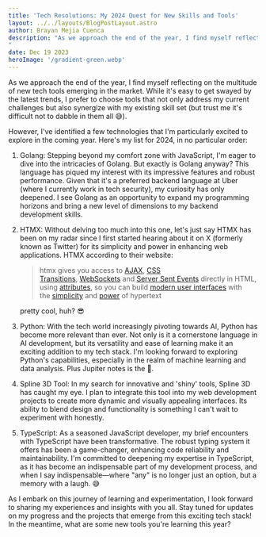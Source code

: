 ```yaml
---
title: 'Tech Resolutions: My 2024 Quest for New Skills and Tools'
layout: ../../layouts/BlogPostLayout.astro
author: Brayan Mejia Cuenca
description: "As we approach the end of the year, I find myself reflecting on the multitude of new tech tools emerging in l.
"
date: Dec 19 2023
heroImage: '/gradient-green.webp'
---
```


 As we approach the end of the year, I find myself reflecting on the multitude of new tech tools emerging in the market. While it's easy to get swayed by the latest trends, I prefer to choose tools that not only address my current challenges but also synergize with my existing skill set (but trust me it's difficult not to dabble in them all 😅).

However, I've identified a few technologies that I'm particularly excited to explore in the coming year. Here's my list for 2024, in no particular order:

1. Golang: Stepping beyond my comfort zone with JavaScript, I'm eager to dive into the intricacies of Golang. But exactly is Golang anyway? This language has piqued my interest with its impressive features and robust performance. Given that it's a preferred backend language at Uber (where I currently work in tech security), my curiosity has only deepened. I see Golang as an opportunity to expand my programming horizons and bring a new level of dimensions to my backend development skills.

2. HTMX: Without delving too much into this one, let's just say HTMX has been on my radar since I first started hearing about it on X (formerly known as Twitter) for its simplicity and power in enhancing web applications. HTMX according to their website:

   > htmx gives you access to [AJAX](https://htmx.org/docs/#ajax), [CSS Transitions](https://htmx.org/docs/#css_transitions), [WebSockets](https://htmx.org/docs/#websockets) and [Server Sent Events](https://htmx.org/docs/#sse) directly in HTML, using [attributes](https://htmx.org/reference/#attributes), so you can build [modern user interfaces](https://htmx.org/examples/) with the [simplicity](https://en.wikipedia.org/wiki/HATEOAS) and [power](https://www.ics.uci.edu/~fielding/pubs/dissertation/rest_arch_style.htm) of hypertext

   pretty cool, huh? 😎

3. Python: With the tech world increasingly pivoting towards AI, Python has become more relevant than ever. Not only is it a cornerstone language in AI development, but its versatility and ease of learning make it an exciting addition to my tech stack. I'm looking forward to exploring Python's capabilities, especially in the realm of machine learning and data analysis. Plus Jupiter notes is the 🐐. 

4. Spline 3D Tool: In my search for innovative and 'shiny' tools, Spline 3D has caught my eye. I plan to integrate this tool into my web development projects to create more dynamic and visually appealing interfaces. Its ability to blend design and functionality is something I can't wait to experiment with honestly.

5. TypeScript: As a seasoned JavaScript developer, my brief encounters with TypeScript have been transformative. The robust typing system it offers has been a game-changer, enhancing code reliability and maintainability. I'm committed to deepening my expertise in TypeScript, as it has become an indispensable part of my development process, and when I say indispensable—where "any" is no longer just an option, but a memory with a laugh. 😅

As I embark on this journey of learning and experimentation, I look forward to sharing my experiences and insights with you all. Stay tuned for updates on my progress and the projects that emerge from this exciting tech stack! In the meantime, what are some new tools you're learning this year?
